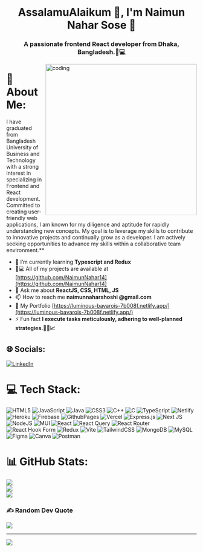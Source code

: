 <h1 align="center">AssalamuAlaikum 👋, I'm Naimun Nahar Sose 🧕</h1>
<h3 align="center">A passionate frontend React developer from Dhaka, Bangladesh.👩💻</h3>
<img align="right" alt="coding" width="400" src="[![image](https://github.com/NaimunNahar14/NaimunNahar14/assets/121630616/bbd1e561-2bc2-4021-b05a-648c0cc65b9b)](https://media2.giphy.com/media/hpXdHPfFI5wTABdDx9/200.gif)">

# 💫 About Me:
I have graduated from Bangladesh University of Business and Technology with a strong interest in specializing in Frontend and React development. Committed to creating user-friendly web applications, I am known for my diligence and aptitude for rapidly understanding new concepts. My goal is to leverage my skills to contribute to innovative projects and continually grow as a developer. I am actively seeking opportunities to advance my skills within a collaborative team environment.**
- 🌱 I’m currently learning **Typescript and Redux**
- 👨💻 All of my projects are available at [https://github.com/NaimunNahar14](https://github.com/NaimunNahar14)
- 💬 Ask me about **ReactJS, CSS, HTML, JS**
- 📫 How to reach me **naimunnaharshoshi @gmail.com**
- 📄 My Portfolio [https://luminous-bavarois-7b008f.netlify.app/](https://luminous-bavarois-7b008f.netlify.app/)
- ⚡ Fun fact **I execute tasks meticulously, adhering to well-planned strategies.🧠💡📈**



## 🌐 Socials:
[![LinkedIn](https://img.shields.io/badge/LinkedIn-%230077B5.svg?logo=linkedin&logoColor=white)](https://linkedin.com/in/https://www.linkedin.com/in/naimun-nahar-531232280/) 

# 💻 Tech Stack:
![HTML5](https://img.shields.io/badge/html5-%23E34F26.svg?style=for-the-badge&logo=html5&logoColor=white) ![JavaScript](https://img.shields.io/badge/javascript-%23323330.svg?style=for-the-badge&logo=javascript&logoColor=%23F7DF1E) ![Java](https://img.shields.io/badge/java-%23ED8B00.svg?style=for-the-badge&logo=openjdk&logoColor=white) ![CSS3](https://img.shields.io/badge/css3-%231572B6.svg?style=for-the-badge&logo=css3&logoColor=white) ![C++](https://img.shields.io/badge/c++-%2300599C.svg?style=for-the-badge&logo=c%2B%2B&logoColor=white) ![C](https://img.shields.io/badge/c-%2300599C.svg?style=for-the-badge&logo=c&logoColor=white) ![TypeScript](https://img.shields.io/badge/typescript-%23007ACC.svg?style=for-the-badge&logo=typescript&logoColor=white) ![Netlify](https://img.shields.io/badge/netlify-%23000000.svg?style=for-the-badge&logo=netlify&logoColor=#00C7B7) ![Heroku](https://img.shields.io/badge/heroku-%23430098.svg?style=for-the-badge&logo=heroku&logoColor=white) ![Firebase](https://img.shields.io/badge/firebase-%23039BE5.svg?style=for-the-badge&logo=firebase) ![GithubPages](https://img.shields.io/badge/github%20pages-121013?style=for-the-badge&logo=github&logoColor=white) ![Vercel](https://img.shields.io/badge/vercel-%23000000.svg?style=for-the-badge&logo=vercel&logoColor=white) ![Express.js](https://img.shields.io/badge/express.js-%23404d59.svg?style=for-the-badge&logo=express&logoColor=%2361DAFB) ![Next JS](https://img.shields.io/badge/Next-black?style=for-the-badge&logo=next.js&logoColor=white) ![NodeJS](https://img.shields.io/badge/node.js-6DA55F?style=for-the-badge&logo=node.js&logoColor=white) ![MUI](https://img.shields.io/badge/MUI-%230081CB.svg?style=for-the-badge&logo=mui&logoColor=white) ![React](https://img.shields.io/badge/react-%2320232a.svg?style=for-the-badge&logo=react&logoColor=%2361DAFB) ![React Query](https://img.shields.io/badge/-React%20Query-FF4154?style=for-the-badge&logo=react%20query&logoColor=white) ![React Router](https://img.shields.io/badge/React_Router-CA4245?style=for-the-badge&logo=react-router&logoColor=white) ![React Hook Form](https://img.shields.io/badge/React%20Hook%20Form-%23EC5990.svg?style=for-the-badge&logo=reacthookform&logoColor=white) ![Redux](https://img.shields.io/badge/redux-%23593d88.svg?style=for-the-badge&logo=redux&logoColor=white) ![Vite](https://img.shields.io/badge/vite-%23646CFF.svg?style=for-the-badge&logo=vite&logoColor=white) ![TailwindCSS](https://img.shields.io/badge/tailwindcss-%2338B2AC.svg?style=for-the-badge&logo=tailwind-css&logoColor=white) ![MongoDB](https://img.shields.io/badge/MongoDB-%234ea94b.svg?style=for-the-badge&logo=mongodb&logoColor=white) ![MySQL](https://img.shields.io/badge/mysql-%2300000f.svg?style=for-the-badge&logo=mysql&logoColor=white) ![Figma](https://img.shields.io/badge/figma-%23F24E1E.svg?style=for-the-badge&logo=figma&logoColor=white) ![Canva](https://img.shields.io/badge/Canva-%2300C4CC.svg?style=for-the-badge&logo=Canva&logoColor=white) ![Postman](https://img.shields.io/badge/Postman-FF6C37?style=for-the-badge&logo=postman&logoColor=white)
# 📊 GitHub Stats:
![](https://github-readme-stats.vercel.app/api?username=NaimunNahar14&theme=dark&hide_border=true&include_all_commits=true&count_private=false)<br/>
![](https://github-readme-streak-stats.herokuapp.com/?user=NaimunNahar14&theme=dark&hide_border=true)<br/>
![](https://github-readme-stats.vercel.app/api/top-langs/?username=NaimunNahar14&theme=dark&hide_border=true&include_all_commits=true&count_private=false&layout=compact)

### ✍️ Random Dev Quote
![](https://quotes-github-readme.vercel.app/api?type=horizontal&theme=radical)

---
[![](https://visitcount.itsvg.in/api?id=NaimunNahar14&icon=0&color=0)](https://visitcount.itsvg.in)

<!-- Proudly created with GPRM ( https://gprm.itsvg.in ) -->
